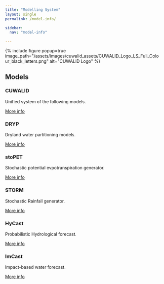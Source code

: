 ```yaml
---
title: "Modelling System"
layout: single
permalink: /model-info/

sidebar:
  nav: "model-info"

---
```

<link rel="stylesheet" href="{{ '/assets/css/model-card.css' | relative_url }}">


{% include figure popup=true image_path="/assets/images/cuwalid_assets/CUWALID_Logo_LS_Full_Colour_black_letters.png" alt="CUWALID Logo" %}


## Models

<div class="model-container">
<div class="model-card">
    <h3>CUWALID</h3>
    <p>Unified system of the following models.</p>
    <a href="/model-info/cuwalid-system" class="btn btn--primary">More info</a>
  </div>
  <div class="model-card">
    <h3>DRYP</h3>
    <p>Dryland water partitioning models.</p>
    <a href="/model-info/dryp-model" class="btn btn--primary">More info</a>
  </div>
  <div class="model-card">
    <h3>stoPET</h3>
    <p>Stochastic potential evpotranspiration generator.</p>
    <a href="/model-info/stopet-model" class="btn btn--primary">More info</a>
  </div>
  <div class="model-card">
    <h3>STORM</h3>
    <p>Stochastic Rainfall generator.</p>
    <a href="/model-info/storm-model" class="btn btn--primary">More info</a>
  </div>
  <div class="model-card">
    <h3>HyCast</h3>
    <p>Probabilistic Hydrological forecast.</p>
    <a href="/model-info/hydrocast-model" class="btn btn--primary">More info</a>
  </div>
  <div class="model-card">
    <h3>ImCast</h3>
    <p>Impact-based water forecast.</p>
    <a href="/model-info/imcast-model" class="btn btn--primary">More info</a>
  </div>
</div>


